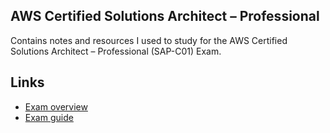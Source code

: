 ## AWS Certified Solutions Architect – Professional

Contains notes and resources I used to study for the AWS Certified Solutions Architect – Professional (SAP-C01) Exam.

## Links
* [Exam overview](https://aws.amazon.com/certification/?nc2=sb_ce_co)
* [Exam guide](https://d1.awsstatic.com/training-and-certification/docs-sa-pro/AWS-Certified-Solutions-Architect-Professional_Exam-Guide.pdf)
